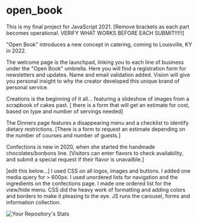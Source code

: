 # open_book
This is my final project for JavaScript 2021.   [Remove brackets as each part becomes operational. 
VERIFY WHAT WORKS BEFORE EACH SUBMIT!!!!!]

"Open Book" introduces a new concept in catering, coming to Louisville, KY in 2022.

The welcome page is the launchpad, linking you to each line of business under the "Open Book" umbrella. Here you will find a registration form for newsletters and updates. Name and email validation added.
Vision will give you personal insight to why the creator developed this unique brand of personal service.

Creations is the beginning of it all... featuring a slideshow of images from a scrapbook of cakes past. [ there is a form that will get an estimate for cost, based on type and number of servings needed] 

The Dinners page features a disappearing menu and a checklist to identify dietary restrictions.  [There is a form to request an estimate depending on the number of courses and number of guests.]

Confections is new in 2020, when she started the handmade chocolates/bonbons line. [Visitors can enter flavors to check availability, and submit a special request if their flavor is unavailble.]

[edit this below...]
I used CSS on all logos, images and buttons. I added one media query for > 600px.  I used unordered lists for navigation and the ingredients on the confections page. I made one ordered list for the view/hide menu.  CSS did the heavy work of formatting and adding colors and borders to make it pleasing to the eye. JS runs the carousel, forms and information collection.
 


![Your Repository's Stats](https://github-readme-stats.vercel.app/api?username=amyktomey&show_icons=true)

